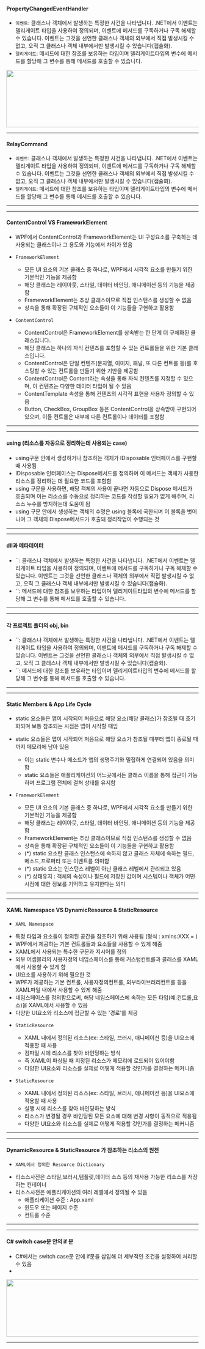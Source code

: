 #### PropertyChangedEventHandler 

- `이벤트`: 클래스나 객체에서 발생하는 특정한 사건을 나타냅니다. .NET에서 이벤트는 델리게이트 타입을 사용하여 정의되며, 이벤트에 메서드를 구독하거나 구독 해제할 수 있습니다. 
          이벤트는 그것을 선언한 클래스나 객체의 외부에서 직접 발생시킬 수 없고, 오직 그 클래스나 객체 내부에서만 발생시킬 수 있습니다(캡슐화).
- `델리게이트`: 메서드에 대한 참조를 보유하는 타입이며 델리게이트타입의 변수에 메서드를 할당해 그 변수를 통해 메서드를 호출할 수 있습니다.

<img src="https://github.com/jay6366/DevNote/assets/89118231/2c838cb0-fe4d-49ad-a023-ad0ebd25b03f" width="750" Height="150" text-align:center/>

***
#### RelayCommand 

- `이벤트`: 클래스나 객체에서 발생하는 특정한 사건을 나타냅니다. .NET에서 이벤트는 델리게이트 타입을 사용하여 정의되며, 이벤트에 메서드를 구독하거나 구독 해제할 수 있습니다. 
          이벤트는 그것을 선언한 클래스나 객체의 외부에서 직접 발생시킬 수 없고, 오직 그 클래스나 객체 내부에서만 발생시킬 수 있습니다(캡슐화).
- `델리게이트`: 메서드에 대한 참조를 보유하는 타입이며 델리게이트타입의 변수에 메서드를 할당해 그 변수를 통해 메서드를 호출할 수 있습니다.

***

***
#### ContentControl VS FrameworkElement
- WPF에서 ContentControl과 FrameworkElement는 UI 구성요소를 구축하는 데 사용되는 클래스이나 그 용도와 기능에서 차이가 있음

- `FrameworkElement`
  * 모든 UI 요소의 기본 클래스 중 하나로, WPF에서 시각적 요소를 만들기 위한 기본적인 기능을 제공함
  * 해당 클래스는 레이아웃, 스타일, 데이터 바인딩, 애니메이션 등의 기능을 제공함
  * FrameworkElement는 추상 클래스이므로 직접 인스턴스를 생성할 수 없음
  * 상속을 통해 확장된 구체적인 요소들이 이 기능들을 구현하고 활용함
  
- `ContentControl`
  * ContentControl은 FrameworkElement를 상속받는 한 단계 더 구체화된 클래스입니다.
  * 해당 클래스는 하나의 자식 컨텐츠를 포함할 수 있는 컨트롤들을 위한 기본 클래스입니다.
  * ContentControl은 단일 컨텐츠(문자열, 이미지, 패널, 또 다른 컨트롤 등)를 호스팅할 수 있는 컨트롤을 만들기 위한 기반을 제공함
  * ContentControl은 Content라는 속성을 통해 자식 컨텐츠를 지정할 수 있으며, 이 컨텐츠는 다양한 데이터 타입이 될 수 있음
  * ContentTemplate 속성을 통해 컨텐츠의 시각적 표현을 사용자 정의할 수 있음
  * Button, CheckBox, GroupBox 등은 ContentControl을 상속받아 구현되어 있으며, 이들 컨트롤은 내부에 다른 컨트롤이나 데이터를 포함함
    
***

***
#### using (리소스를 자동으로 정리하는데 사용되는 case)

- using구문 안에서 생성하거나 참조하는 객체가 IDisposable 인터페이스를 구현할 때 사용됨
- IDisposable 인터페이스는 Dispose메서드를 정의하며 이 메서드는 객체가 사용한 리소스를 정리하는 데 필요한 코드를 포함함
- using 구문을 사용하면, 해당 객체의 사용이 끝나면 자동으로 Dispose 메서드가 호출되며 이는 리소스를 수동으로 정리하는 코드를 작성할 필요가 없게 해주며, 리소스 누수를 방지하는데 도움이 됨
- using 구문 안에서 생성하는 객체의 수명은 using 블록에 국한되며 이 블록을 벗어나며 그 객체의 Dispose메서드가 호출돼 정리작업이 수행되는 것
 
***

***
#### dll과 메타데이터

- ``: 클래스나 객체에서 발생하는 특정한 사건을 나타냅니다. .NET에서 이벤트는 델리게이트 타입을 사용하여 정의되며, 이벤트에 메서드를 구독하거나 구독 해제할 수 있습니다. 
          이벤트는 그것을 선언한 클래스나 객체의 외부에서 직접 발생시킬 수 없고, 오직 그 클래스나 객체 내부에서만 발생시킬 수 있습니다(캡슐화).
- ``: 메서드에 대한 참조를 보유하는 타입이며 델리게이트타입의 변수에 메서드를 할당해 그 변수를 통해 메서드를 호출할 수 있습니다.

***

***
#### 각 프로젝트 폴더의 obj, bin 

- ``: 클래스나 객체에서 발생하는 특정한 사건을 나타냅니다. .NET에서 이벤트는 델리게이트 타입을 사용하여 정의되며, 이벤트에 메서드를 구독하거나 구독 해제할 수 있습니다. 
          이벤트는 그것을 선언한 클래스나 객체의 외부에서 직접 발생시킬 수 없고, 오직 그 클래스나 객체 내부에서만 발생시킬 수 있습니다(캡슐화).
- ``: 메서드에 대한 참조를 보유하는 타입이며 델리게이트타입의 변수에 메서드를 할당해 그 변수를 통해 메서드를 호출할 수 있습니다.

***

***
#### Static Members & App Life Cycle

- static 요소들은 앱이 시작되어 처음으로 해당 요소(해당 클래스)가 참조될 때 초기화되며 보통 참조되는 시점은 앱이 시작할 때임
- static 요소들은 앱이 시작되어 처음으로 해당 요소가 참조될 때부터 앱이 종료될 때까지 메모리에 남아 있음
  * 이는 static 변수나 메소드가 앱의 생명주기와 밀접하게 연결되어 있음을 의미함
  * static 요소들은 애플리케이션의 어느곳에서든 클래스 이름을 통해 접근이 가능하며 프로그램 전체에 걸쳐 상태를 유지함

- `FrameworkElement`
  * 모든 UI 요소의 기본 클래스 중 하나로, WPF에서 시각적 요소를 만들기 위한 기본적인 기능을 제공함
  * 해당 클래스는 레이아웃, 스타일, 데이터 바인딩, 애니메이션 등의 기능을 제공함
  * FrameworkElement는 추상 클래스이므로 직접 인스턴스를 생성할 수 없음
  * 상속을 통해 확장된 구체적인 요소들이 이 기능들을 구현하고 활용함
 
  + (*) static 요소란 클래스 인스턴스에 속하지 않고 클래스 자체에 속하는 필드,메소드,프로퍼티 또는 이벤트를 의미함
  + (*) static 요소는 인스턴스 레벨이 아닌 클래스 레벨에서 관리되고 있음
  + (*) 상태유지 : 객체의 속성이나 필드에 저장된 값이며 시스템이나 객체가 어떤 시점에 대한 정보를 기억하고 유지한다는 의미
      
***

***
#### XAML Namespace VS DynamicResource & StaticResource

- `XAML Namespace`
 * 특정 타입과 요소들이 정의된 공간을 참조하기 위해 사용됨 (형식 : xmlns:XXX = )
 * WPF에서 제공하는 기본 컨트롤들과 요소들을 사용할 수 있게 해줌
 * XAML에서 사용되는 특수한 구문과 지시어를 정의
 * 외부 어셈블리의 사용자정의 네임스페이스를 통해 커스텀컨트롤과 클래스를 XAML에서 사용할 수 있게 함
 * UI요소를 사용하기 위해 필요한 것
 * WPF가 제공하는 기본 컨트롤, 사용자정의컨트롤, 외부라이브러리컨트롤 등을 XAML파일 내에서 사용할 수 있게 해줌
 * 네임스페이스를 정의함으로써, 해당 네임스페이스에 속하는 모든 타입(예:컨트롤,요소)을 XAML에서 사용할 수 있음
 * 다양한 UI요소와 리소스에 접근할 수 있는 '경로'를 제공

- `StaticResource`
  * XAML 내에서 정의된 리소스(ex: 스타일, 브러시, 애니메이션 등)을 UI요소에 적용할 때 사용
  * 컴파일 시에 리소스를 찾아 바인딩하는 방식
  * 즉 XAML이 파싱될 때 지정된 리소스가 메모리에 로드되어 있어야함
  * 다양한 UI요소와 리소스를 실제로 어떻게 적용할 것인가를 결정하는 메커니즘
 
- `StaticResource`
  * XAML 내에서 정의된 리소스(ex: 스타일, 브러시, 애니메이션 등)을 UI요소에 적용할 때 사용
  * 실행 시에 리소스를 찾아 바인딩하는 방식
  * 리소스가 변경될 경우 바인딩된 모든 요소에 대해 변경 사항이 동적으로 적용됨
  * 다양한 UI요소와 리소스를 실제로 어떻게 적용할 것인가를 결정하는 메커니즘
      
***

***
#### DynamicResource & StaticResource 가 참조하는 리소스의 원천

- `XAML에서 정의한 Resource Dictionary`
 * 리소스사전은 스타일,브러시,템플릿,데이터 소스 등의 재사용 가능한 리소스를 저장하는 컨테이너
 * 리소스사전은 애플리케이션의 여러 레벨에서 정의될 수 있음
   * 애플리케이션 수준 : App.xaml
   * 윈도우 또는 페이지 수준
   * 컨트롤 수준     
***

***
#### C# switch case문 안의 if 문

- C#에서는 switch case문 안에 if문을 삽입해 더 세부적인 조건을 설정하여 처리할 수 있음
- 
<img src="https://github.com/jay6366/DevNote/assets/89118231/c858d40c-1b99-4e19-842f-9547db7e1e30"
 width="750" Height="150" text-align:center/>

***

